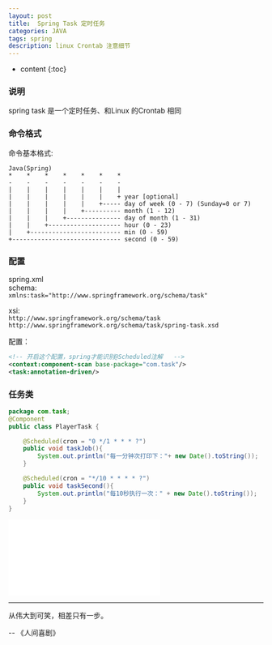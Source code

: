 ```yaml
---
layout: post
title:  Spring Task 定时任务
categories: JAVA
tags: spring
description: linux Crontab 注意细节
---
```


* content
{:toc}


### 说明
spring task 是一个定时任务、和Linux 的Crontab 相同

### 命令格式
命令基本格式:    
```
Java(Spring)
*    *    *    *    *    *    *
-    -    -    -    -    -    -
|    |    |    |    |    |    |
|    |    |    |    |    |    + year [optional]
|    |    |    |    |    +----- day of week (0 - 7) (Sunday=0 or 7)
|    |    |    |    +---------- month (1 - 12)
|    |    |    +--------------- day of month (1 - 31)
|    |    +-------------------- hour (0 - 23)
|    +------------------------- min (0 - 59)
+------------------------------ second (0 - 59)
``` 

<!--more-->
### 配置
spring.xml    
schema:    
`xmlns:task="http://www.springframework.org/schema/task"`    

xsi:    
`http://www.springframework.org/schema/task http://www.springframework.org/schema/task/spring-task.xsd`

配置：
```xml
<!-- 开启这个配置，spring才能识别@Scheduled注解   -->
<context:component-scan base-package="com.task"/>
<task:annotation-driven/>
```
### 任务类
```java
package com.task;
@Component
public class PlayerTask {

    @Scheduled(cron = "0 */1 * * * ?")
    public void taskJob(){
        System.out.println("每一分钟次打印下："+ new Date().toString());
    }

    @Scheduled(cron = "*/10 * * * * ?")
    public void taskSecond(){
        System.out.println("每10秒执行一次：" + new Date().toString());
    }
}
```

![](/images/posts/interesting/rose/index.html)
- - - 
从伟大到可笑，相差只有一步。


-- 《人间喜剧》